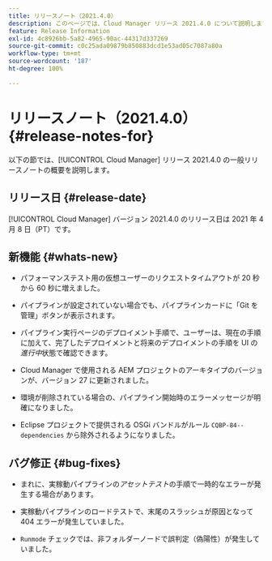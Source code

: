 ```yaml
---
title: リリースノート（2021.4.0）
description: このページでは、Cloud Manager リリース 2021.4.0 について説明します。
feature: Release Information
exl-id: 4c8926bb-5a82-4965-90ac-44317d337269
source-git-commit: c0c25ada09879b850883dcd1e53ad05c7087a80a
workflow-type: tm+mt
source-wordcount: '187'
ht-degree: 100%

---
```


# リリースノート（2021.4.0） {#release-notes-for}

以下の節では、[!UICONTROL Cloud Manager] リリース 2021.4.0 の一般リリースノートの概要を説明します。

## リリース日 {#release-date}

[!UICONTROL Cloud Manager] バージョン 2021.4.0 のリリース日は 2021 年 4 月 8 日（PT）です。

## 新機能 {#whats-new}

* パフォーマンステスト用の仮想ユーザーのリクエストタイムアウトが 20 秒から 60 秒に増えました。

* パイプラインが設定されていない場合でも、パイプラインカードに「Git を管理」ボタンが表示されます。

* パイプライン実行ページのデプロイメント手順で、ユーザーは、現在の手順に加えて、完了したデプロイメントと将来のデプロイメントの手順を UI の&#x200B;*進行中*&#x200B;状態で確認できます。

* Cloud Manager で使用される AEM プロジェクトのアーキタイプのバージョンが、バージョン 27 に更新されました。

* 環境が削除されている場合の、パイプライン開始時のエラーメッセージが明確になりました。

* Eclipse プロジェクトで提供される OSGi バンドルがルール `CQBP-84--dependencies` から除外されるようになりました。

## バグ修正 {#bug-fixes}

* まれに、実稼動パイプラインの&#x200B;*アセットテスト*&#x200B;の手順で一時的なエラーが発生する場合があります。

* 実稼動パイプラインのロードテストで、末尾のスラッシュが原因となって 404 エラーが発生していました。

* `Runmode` チェックでは、非フォルダーノードで誤判定（偽陽性）が発生していました。

